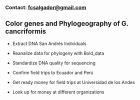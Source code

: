 ### Contact: fcsalgador@gmail.com

## **Color genes and Phylogeography of G. cancriformis**

- Extract DNA San Andrés Individuals

- Reanalize data for phylogeny with Bold_data

- Standardize DNA quality for sequencing 

- Confirm field trips to Ecuador and Perú

- Get ready money for field trips at Universidad de los Andes

- Look up for money at different organizations  
